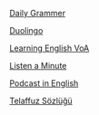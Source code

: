 <p>
<a href="http://www.dailygrammar.com/archive.html">Daily Grammer</a>
</p>
<p>
<a href="https://www.duolingo.com/">Duolingo</a>
</p>
<p>
<a href="https://learningenglish.voanews.com/">Learning English VoA</a>
</p>
<p>
<a href="https://listenaminute.com/">Listen a Minute</a>
</p>
<p>
<a href="https://www.podcastsinenglish.com/index.shtml">Podcast in English</a>
</p>
<p>
<a href="https://trttelaffuz.com/">Telaffuz Sözlüğü</a>
</p>
